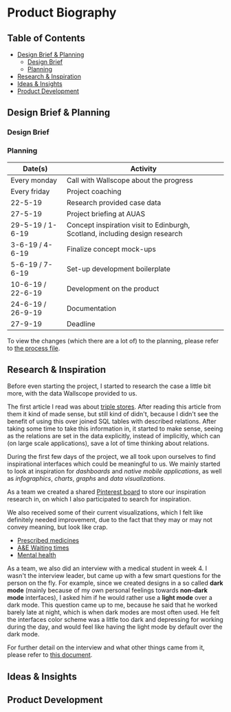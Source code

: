 # Product Biography

## Table of Contents

* [Design Brief & Planning](#Design-Brief-&-Planning)
    * [Design Brief](#Design-Brief)
    * [Planning](#Planning)
* [Research & Inspiration](#Research-&-Inspiration)
* [Ideas & Insights](#Ideas-&-Insights)
* [Product Development](#Product-Development)

## Design Brief & Planning

### Design Brief

<!-- TODO -->

### Planning

| Date(s)           | Activity                                                                   |
|-------------------|----------------------------------------------------------------------------|
| Every monday      | Call with Wallscope about the progress                                     |
| Every friday      | Project coaching                                                           |
| 22-5-19           | Research provided case data                                                |
| 27-5-19           | Project briefing at AUAS                                                   |
| 29-5-19 / 1-6-19  | Concept inspiration visit to Edinburgh, Scotland, including design research |
| 3-6-19 / 4-6-19   | Finalize concept mock-ups                                                   |
| 5-6-19 / 7-6-19   | Set-up development boilerplate                                              |
| 10-6-19 / 22-6-19 | Development on the product                                                 |
| 24-6-19 / 26-9-19 | Documentation                                                              |
| 27-9-19           | Deadline                                                                   |

To view the changes (which there are a lot of) to the planning, please refer to [the process file](./PROCESS.md).

## Research & Inspiration

Before even starting the project, I started to research the case a little bit more, with the data Wallscope provided to us.

The first article I read was about [triple stores](https://medium.com/wallscope/linked-data-a-conceptual-exploration-9860a1f44d68?source=friends_link&sk=a4a70e4b3af9326157a0386981a0a84f). After reading this article from them it kind of made sense, but still kind of didn't, because I didn't see the benefit of using this over joined SQL tables with described relations.
After taking some time to take this information in, it started to make sense, seeing as the relations are set in the data explicitly, instead of implicitly, which can (on large scale applications), save a lot of time thinking about relations.

During the first few days of the project, we all took upon ourselves to find inspirational interfaces which could be meaningful to us.
We mainly started to look at inspiration for _dashboards_ and _native mobile applications_, as well as _infographics_, _charts_, _graphs_ and _data visualizations_.

As a team we created a shared [Pinterest board](https://nl.pinterest.com/chelsea_doelema/wallscope-web-dev/) to store our inspiration research in, on which I also participated to search for inspiration.

We also received some of their current visualizations, which I felt like definitely needed improvement, due to the fact that they may or may not convey meaning, but look like crap.

* [Prescribed medicines](https://www.isdscotland.org/Health-Topics/Prescribing-and-Medicines/Publications/2019-05-14/visualisation.asp)
* [A&E Waiting times](https://www.isdscotland.org/Health-Topics/Emergency-Care/Publications/2019-05-07/Summary/index.asp)
* [Mental health](https://www.isdscotland.org/Health-Topics/Mental-Health/Publications/2018-09-25/psychiatric-inpatient-activity/?28376406432)

As a team, we also did an interview with a medical student in week 4.
I wasn't the interview leader, but came up with a few smart questions for the person on the fly. For example, since we created designs in a so called **dark mode** (mainly because of my own personal feelings towards **non-dark mode** interfaces), I asked him if he would rather use a **light mode** over a dark mode.
This question came up to me, because he said that he worked barely late at night, which is when dark modes are most often used.
He felt the interfaces color scheme was a little too dark and depressing for working during the day, and would feel like having the light mode by default over the dark mode.

For further detail on the interview and what other things came from it, please refer to [this document](https://github.com/Maikxx/360-wallscope/blob/master/docs/USER_TEST.md).

## Ideas & Insights

<!-- TODO -->

## Product Development

<!-- TODO -->